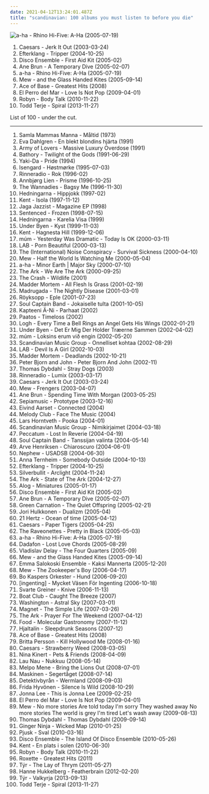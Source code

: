 ```yaml
---
date: 2021-04-12T13:24:01.487Z
title: "scandinavian: 100 albums you must listen to before you die"
---
```

![a-ha - Rhino Hi-Five: A-Ha (2005-07-19)](http://coverartarchive.org/release/4c86af92-4f02-4223-bfae-85d613acd078/8650256385-500.jpg "a-ha - Rhino Hi-Five: A-Ha (2005-07-19)")
<ol class="albums">
<li data-cover="http://coverartarchive.org/release/5b014530-0a48-4055-9c76-439920b4a110/15395210012-500.jpg" data-tags="swedish" role="button">Caesars - Jerk It Out (2003-03-24)</li>
<li data-cover="https://img.discogs.com/vDrhdpiSCQOv2B2i_eL7O77oHPg=/fit-in/500x446/filters:strip_icc():format(jpeg):mode_rgb():quality(90)/discogs-images/R-339667-1321456005.jpeg.jpg" data-tags="post-rock, electronic" role="button">Efterklang - Tripper (2004-10-25)</li>
<li data-cover="https://img.discogs.com/WTOCvV96aZxTqiRd-EVOBc_Ie94=/fit-in/600x598/filters:strip_icc():format(jpeg):mode_rgb():quality(90)/discogs-images/R-1759693-1461666178-1732.jpeg.jpg" data-tags="rock, alternative rock" role="button">Disco Ensemble - First Aid Kit (2005-02)</li>
<li data-cover="http://coverartarchive.org/release/912971e6-7c55-447c-bd99-42033294eef3/9479740370-500.jpg" data-tags="folk, norwegian" role="button">Ane Brun - A Temporary Dive (2005-02-07)</li>
<li data-cover="http://coverartarchive.org/release/4c86af92-4f02-4223-bfae-85d613acd078/8650256385-500.jpg" data-tags="norwegian, scandinavian, norway, noord-europa, noors, noorwegen" role="button">a-ha - Rhino Hi-Five: A-Ha (2005-07-19)</li>
<li data-cover="http://coverartarchive.org/release/d8e64927-2ed5-38b7-82c6-3f02ce624598/22167976638-500.jpg" data-tags="indie, indie rock" role="button">Mew - and the Glass Handed Kites (2005-09-14)</li>
<li data-cover="http://coverartarchive.org/release/65e879cd-d819-4675-ad98-28cc3c11bcfc/23841213869-500.jpg" data-tags="swedish, scandinavian, 90s, sweden, zweden, noord-europa, zweeds, geraldine" role="button">Ace of Base - Greatest Hits (2008)</li>
<li data-cover="https://img.discogs.com/v6P0gGg0FyDeonoTPR-KV3DTMCM=/fit-in/600x524/filters:strip_icc():format(jpeg):mode_rgb():quality(90)/discogs-images/R-3047448-1313350053.jpeg.jpg" data-tags="pop, female vocalists, svenskt, scandinavian" role="button">El Perro del Mar - Love Is Not Pop (2009-04-01)</li>
<li data-cover="https://img.discogs.com/cMSILn-O_QjEyYQ4HoieDtBeU3U=/fit-in/600x600/filters:strip_icc():format(jpeg):mode_rgb():quality(90)/discogs-images/R-2566810-1415847143-3769.jpeg.jpg" data-tags="electronic, pop, electropop, dance-pop" role="button">Robyn - Body Talk (2010-11-22)</li>
<li data-cover="http://coverartarchive.org/release/afee2e3f-5937-4646-94d6-94290413876e/8102227966-500.jpg" data-tags="scandinavian, nu disco, albums i have on vinyl" role="button">Todd Terje - Spiral (2013-11-27)</li>
</ol>
List of 100 - under the cut.
<!-- more -->

_________________

<ol class="albums">
<li data-cover="http://coverartarchive.org/release/7c061fac-6cf1-3ce3-ba5f-75ebb60105f3/4939089157-500.jpg" data-tags="progressive rock, rio" role="button">
Samla Mammas Manna - Måltid (1973)
</li>
<li data-cover="https://img.discogs.com/Pnle-zMfemt_Fd_806BmjmY9j7Y=/fit-in/600x596/filters:strip_icc():format(jpeg):mode_rgb():quality(90)/discogs-images/R-8352412-1459969116-7100.jpeg.jpg" data-tags="pop, swedish, scandinavian, 90s, ballads" role="button">
Eva Dahlgren - En blekt blondins hjärta (1991)
</li>
<li data-cover="https://img.discogs.com/nfQIVPXc-OqRcKUSkuN_d403rCU=/fit-in/257x400/filters:strip_icc():format(jpeg):mode_rgb():quality(90)/discogs-images/R-223394-1466806638-1948.jpeg.jpg" data-tags="pop, 90s, swedish, dance" role="button">
Army of Lovers - Massive Luxury Overdose (1991)
</li>
<li data-cover="http://coverartarchive.org/release/b2abc486-cb39-4f9d-b649-27dec8e95608/13837286446-500.jpg" data-tags="viking metal" role="button">
Bathory - Twilight of the Gods (1991-06-29)
</li>
<li data-cover="http://coverartarchive.org/release/784bcc3e-9dc0-4333-b566-586ae1c5ec3c/1899935676-500.jpg" data-tags="swedish, scandinavian, retro, eurodance, sweden, zweden, noord-europa, zweeds, my mp3" role="button">
Yaki-Da - Pride (1994)
</li>
<li data-cover="https://img.discogs.com/vHrPCUPr-rw4bMXnjmrEgVAlmQ0=/fit-in/597x587/filters:strip_icc():format(jpeg):mode_rgb():quality(90)/discogs-images/R-381673-1334294432.jpeg.jpg" data-tags="black metal, norwegian black metal" role="button">
Isengard - Høstmørke (1995-07-03)
</li>
<li data-cover="http://coverartarchive.org/release/034446d2-7f75-4c51-8cde-dcef3c9afafa/3471383481-500.jpg" data-tags="scandinavian, finnish, omat aarteet" role="button">
Rinneradio - Rok (1996-02)
</li>
<li data-cover="https://img.discogs.com/mOA-FdeOQ3y3UDOxhZuhafeOs-s=/fit-in/600x593/filters:strip_icc():format(jpeg):mode_rgb():quality(90)/discogs-images/R-1406635-1489410156-3080.png.jpg" data-tags="folk, norwegian, scandinavian, nordic ethno grooves, mycds, because i was brainwashed by folk musicians" role="button">
Annbjørg Lien - Prisme (1996-10-25)
</li>
<li data-cover="https://img.discogs.com/CYHf9bWN-3TIW8yAvH2GCWSWl_8=/fit-in/600x600/filters:strip_icc():format(jpeg):mode_rgb():quality(90)/discogs-images/R-1779833-1591447901-1812.jpeg.jpg" data-tags="indie, alternative rock" role="button">
The Wannadies - Bagsy Me (1996-11-30)
</li>
<li data-cover="https://img.discogs.com/s11WZMdGv-m2c9y4ffXW7KRHnM0=/fit-in/170x170/filters:strip_icc():format(jpeg):mode_rgb():quality(90)/discogs-images/R-1003655-1182947062.jpeg.jpg" data-tags="swedish, folk, world, scandinavian, nordic ethno grooves, nordic folk, mycds, because i was brainwashed by folk musicians, albums that shaped my taste in music" role="button">
Hedningarna - Hippjokk (1997-02)
</li>
<li data-cover="https://img.discogs.com/z2LDdrcrJCZrsCEHspi5LC0Ww_g=/fit-in/599x600/filters:strip_icc():format(jpeg):mode_rgb():quality(90)/discogs-images/R-418547-1274954407.jpeg.jpg" data-tags="swedish" role="button">
Kent - Isola (1997-11-12)
</li>
<li data-cover="http://coverartarchive.org/release/0e6d86cf-ef0d-4983-b18a-3cfb472856ad/6617965000-500.jpg" data-tags="jazz, scandinavian, ninja tune" role="button">
Jaga Jazzist - Magazine EP (1998)
</li>
<li data-cover="http://coverartarchive.org/release/02304f7c-d527-41f7-b978-78f02307d47d/6366191614-500.jpg" data-tags="gothic metal" role="button">
Sentenced - Frozen (1998-07-15)
</li>
<li data-cover="https://img.discogs.com/VtNIF05IylryawW9rNVCqqqHI8s=/fit-in/600x592/filters:strip_icc():format(jpeg):mode_rgb():quality(90)/discogs-images/R-1248781-1437338993-8173.jpeg.jpg" data-tags="scandinavian" role="button">
Hedningarna - Karelia Visa (1999)
</li>
<li data-cover="https://img.discogs.com/5xXuawPSRQmSLUwJxuju3Pb57cs=/fit-in/600x536/filters:strip_icc():format(jpeg):mode_rgb():quality(90)/discogs-images/R-346813-1464004165-1595.jpeg.jpg" data-tags="favoriter" role="button">
Under Byen - Kyst (1999-11-03)
</li>
<li data-cover="https://img.discogs.com/TJPW6ra3O4_N4fCjOP_xUjyJHis=/fit-in/600x485/filters:strip_icc():format(jpeg):mode_rgb():quality(90)/discogs-images/R-8291557-1458755518-8037.jpeg.jpg" data-tags="swedish" role="button">
Kent - Hagnesta Hill (1999-12-06)
</li>
<li data-cover="https://img.discogs.com/4A7pxX5IPWZyBTGjz_ivrmyVXi8=/fit-in/600x600/filters:strip_icc():format(jpeg):mode_rgb():quality(90)/discogs-images/R-28802-1300556819.jpeg.jpg" data-tags="ambient, glitch, electronica, post-rock" role="button">
múm - Yesterday Was Dramatic - Today Is OK (2000-03-11)
</li>
<li data-cover="http://coverartarchive.org/release/25df2916-30f1-4628-b826-79a739fe2c47/7035523946-500.jpg" data-tags="alternative rock, scandinavian, finnish, pligaa" role="button">
LAB - Porn Beautiful (2000-03-13)
</li>
<li data-cover="https://img.discogs.com/beEtVq2-cXWep_N6fIa036E6IzU=/fit-in/600x589/filters:strip_icc():format(jpeg):mode_rgb():quality(90)/discogs-images/R-1080266-1321385476.jpeg.jpg" data-tags="indie rock, punk" role="button">
The (International) Noise Conspiracy - Survival Sickness (2000-04-10)
</li>
<li data-cover="http://coverartarchive.org/release/4e4523bd-c035-4f79-a031-9055e06970fb/26379919825-500.jpg" data-tags="indie, pop, rock, danish, somehow very nostalgic" role="button">
Mew - Half the World Is Watching Me (2000-05-04)
</li>
<li data-cover="https://img.discogs.com/sny9r4IKs2i7rmUkAlLbEHqXY9I=/fit-in/600x532/filters:strip_icc():format(jpeg):mode_rgb():quality(90)/discogs-images/R-15935169-1600498389-9149.jpeg.jpg" data-tags="80s, pop rock 80" role="button">
a-ha - Minor Earth | Major Sky (2000-07-10)
</li>
<li data-cover="http://coverartarchive.org/release/9c35f3d0-01fa-472d-a123-a89ac3d3c878/7394881559-500.jpg" data-tags="swedish, indiepop, glam rock" role="button">
The Ark - We Are The Ark (2000-09-25)
</li>
<li data-cover="http://coverartarchive.org/release/4698283c-0301-4cb5-a430-7a7624f9b427/5323340489-500.jpg" data-tags="pop, finnish, the crash" role="button">
The Crash - Wildlife (2001)
</li>
<li data-cover="http://coverartarchive.org/release/38037715-bd5c-4db3-b3e8-596bf454fc0f/20432704631-500.jpg" data-tags="progressive metal" role="button">
Madder Mortem - All Flesh Is Grass (2001-02-19)
</li>
<li data-cover="https://img.discogs.com/UDZrNF9Ghkhkytjr6J7tausOntY=/fit-in/599x600/filters:strip_icc():format(jpeg):mode_rgb():quality(90)/discogs-images/R-2231152-1271200353.jpeg.jpg" data-tags="norwegian" role="button">
Madrugada - The Nightly Disease (2001-03-01)
</li>
<li data-cover="https://img.discogs.com/JtVUJDOBcXFclcbx8CM2mp5cFb8=/fit-in/600x600/filters:strip_icc():format(jpeg):mode_rgb():quality(90)/discogs-images/R-125549-1248439157.jpeg.jpg" data-tags="electronica, royksopp eple" role="button">
Röyksopp - Eple (2001-07-23)
</li>
<li data-cover="https://img.discogs.com/zUaKSZxB5gHIgbTkjzgKCDppIyA=/fit-in/600x539/filters:strip_icc():format(jpeg):mode_rgb():quality(90)/discogs-images/R-113230-1480267127-5798.jpeg.jpg" data-tags="fi-reggae" role="button">
Soul Captain Band - Jokaiselle tulta (2001-10-05)
</li>
<li data-cover="https://img.discogs.com/MJAPTEh03tkQpEYfUAet7IjbdiE=/fit-in/500x444/filters:strip_icc():format(jpeg):mode_rgb():quality(90)/discogs-images/R-153118-1125943589.jpeg.jpg" data-tags="scandinavian, finnish, suomi" role="button">
Kapteeni Ä-Ni - Parhaat (2002)
</li>
<li data-cover="http://coverartarchive.org/release/7c093cfb-e40a-3821-804b-e4e95cd03fb4/22532177668-500.jpg" data-tags="progressive rock" role="button">
Paatos - Timeloss (2002)
</li>
<li data-cover="https://img.discogs.com/39jKLeEQEZt8Dbe4303tnzC3q1g=/fit-in/600x600/filters:strip_icc():format(jpeg):mode_rgb():quality(90)/discogs-images/R-385571-1245095998.jpeg.jpg" data-tags="indie rock" role="button">
Logh - Every Time a Bell Rings an Angel Gets His Wings (2002-01-21)
</li>
<li data-cover="https://img.discogs.com/vjoFP7533NvxoiqRLRF_M0EQMSM=/fit-in/450x406/filters:strip_icc():format(jpeg):mode_rgb():quality(90)/discogs-images/R-346802-1597440907-5385.jpeg.jpg" data-tags="post-rock, danish post-rock" role="button">
Under Byen - Det Er Mig Der Holder Træerne Sammen (2002-04-02)
</li>
<li data-cover="https://img.discogs.com/EhLr_l8kV4L-_xs0zgjp8VdkOTU=/fit-in/600x543/filters:strip_icc():format(jpeg):mode_rgb():quality(90)/discogs-images/R-823372-1516570637-5405.jpeg.jpg" data-tags="chillout" role="button">
múm - Loksins erum við engin (2002-05-20)
</li>
<li data-cover="http://coverartarchive.org/release/acf2cda4-d25b-41d5-8680-6a8200d250e8/4050041076-500.jpg" data-tags="finnish" role="button">
Scandinavian Music Group - Onnelliset kohtaa (2002-08-29)
</li>
<li data-cover="https://img.discogs.com/eJvIs1zRwB_hlMdo0pZiT_aehtg=/fit-in/477x469/filters:strip_icc():format(jpeg):mode_rgb():quality(90)/discogs-images/R-1403937-1216817063.jpeg.jpg" data-tags="alternative rock, scandinavian, finnish, sexy album covers, pligaa, oma, oma3, 4-5" role="button">
LAB - Devil Is A Girl (2002-10-03)
</li>
<li data-cover="https://img.discogs.com/PY4fMwXmVXZLHhlqS579EoW3EYE=/fit-in/257x257/filters:strip_icc():format(jpeg):mode_rgb():quality(90)/discogs-images/R-663514-1317534664.jpeg.jpg" data-tags="scandinavian" role="button">
Madder Mortem - Deadlands (2002-10-21)
</li>
<li data-cover="http://coverartarchive.org/release/3d47e08f-5b2a-48a4-bfc9-c1e8fb07a12f/15052490842-500.jpg" data-tags="indie" role="button">
Peter Bjorn and John - Peter Bjorn And John (2002-11)
</li>
<li data-cover="http://coverartarchive.org/release/79e7d819-e3fc-4df0-89ff-4bb732b443c1/20839334016-500.jpg" data-tags="norwegian, scandinavian, melancholic, autumn, favorites ever, skiver, albums 2, maarts, music to drink slowly" role="button">
Thomas Dybdahl - Stray Dogs (2003)
</li>
<li data-cover="http://coverartarchive.org/release/1c85c527-e2d1-414b-85d3-c1cf6085d79f/7451583294-500.jpg" data-tags="scandinavian, finnish, 00s, mlx, favourite jazz, sekalaisia suosikkeja" role="button">
Rinneradio - Lumix (2003-03-17)
</li>
<li data-cover="http://coverartarchive.org/release/5b014530-0a48-4055-9c76-439920b4a110/15395210012-500.jpg" data-tags="swedish" role="button">
Caesars - Jerk It Out (2003-03-24)
</li>
<li data-cover="https://img.discogs.com/AnM9UOh8nyaKFJgg_VwWz7wRbJw=/fit-in/600x601/filters:strip_icc():format(jpeg):mode_rgb():quality(90)/discogs-images/R-1467098-1576333416-9295.jpeg.jpg" data-tags="indie, danish, rock" role="button">
Mew - Frengers (2003-04-07)
</li>
<li data-cover="http://coverartarchive.org/release/2c12cad5-bfca-4738-a06d-16b0b7b2679d/20294604785-500.jpg" data-tags="folk, singer-songwriter, female vocalists" role="button">
Ane Brun - Spending Time With Morgan (2003-05-25)
</li>
<li data-cover="http://coverartarchive.org/release/7699cadb-b69e-4f39-a8a3-3f72487a35db/8018314646-500.jpg" data-tags="danish, denmark, copenhagen, europe, european, skandinavian music, skandinavian" role="button">
Sepiamusic - Prototype (2003-12-16)
</li>
<li data-cover="http://coverartarchive.org/release/831d6be8-a6cb-4235-8a18-5938d51341d5/5611952698-500.jpg" data-tags="scandinavian, guitar, smooth, hypnotic" role="button">
Eivind Aarset - Connected (2004)
</li>
<li data-cover="http://coverartarchive.org/release/1074b26c-29d1-4302-a0d7-6bd36b1acef8/15098382900-500.jpg" data-tags="indie, pop, rock, scandinavian, glam rock, 00s" role="button">
Melody Club - Face The Music (2004)
</li>
<li data-cover="https://img.discogs.com/0IPDUMMiPZM-CG66FFIMymqqS1Y=/fit-in/600x601/filters:strip_icc():format(jpeg):mode_rgb():quality(90)/discogs-images/R-221523-1510414789-6366.jpeg.jpg" data-tags="jazz, instrumental, scandinavian, 00s, iveldie bar, lovely electronica, newstuff, 2000-luvun elektroniset klassikot" role="button">
Lars Horntveth - Pooka (2004-01)
</li>
<li data-cover="http://coverartarchive.org/release/99a48c5d-3f6f-4d55-9b95-dabd2f892e11/4050060630-500.jpg" data-tags="finnish" role="button">
Scandinavian Music Group - Nimikirjaimet (2004-03-18)
</li>
<li data-cover="http://coverartarchive.org/release/bcd1474d-1242-3190-b8da-ed87a2547f58/25788869776-500.jpg" data-tags="avant-garde, avant-garde metal, experimental" role="button">
Peccatum - Lost In Reverie (2004-04-19)
</li>
<li data-cover="http://coverartarchive.org/release/7a513729-f480-4510-8611-8cc0b90a61d4/25181184651-500.jpg" data-tags="scandinavian, finnish, suomi" role="button">
Soul Captain Band - Tanssijan valinta (2004-05-14)
</li>
<li data-cover="http://coverartarchive.org/release/b8d91a30-1ba5-4fa7-a7dd-d932457c0144/5779997827-500.jpg" data-tags="jazz" role="button">
Arve Henriksen - Chiaroscuro (2004-06-01)
</li>
<li data-cover="https://img.discogs.com/5UPIS6UVJaT0u5THv2GamNOfv38=/fit-in/150x150/filters:strip_icc():format(jpeg):mode_rgb():quality(90)/discogs-images/R-5496730-1394898093-2058.jpeg.jpg" data-tags="rock, danish, denmark" role="button">
Nephew - USADSB (2004-06-30)
</li>
<li data-cover="http://coverartarchive.org/release/39a4b8a9-6ff9-4dc5-b704-4a4f14491bde/944931811-500.jpg" data-tags="female vocalists, singer-songwriter" role="button">
Anna Ternheim - Somebody Outside (2004-10-13)
</li>
<li data-cover="https://img.discogs.com/vDrhdpiSCQOv2B2i_eL7O77oHPg=/fit-in/500x446/filters:strip_icc():format(jpeg):mode_rgb():quality(90)/discogs-images/R-339667-1321456005.jpeg.jpg" data-tags="post-rock, electronic" role="button">
Efterklang - Tripper (2004-10-25)
</li>
<li data-cover="https://img.discogs.com/6gt8SVJ6zMzlOx-o7_m9IZqUIgY=/fit-in/600x603/filters:strip_icc():format(jpeg):mode_rgb():quality(90)/discogs-images/R-1874422-1580250139-2192.jpeg.jpg" data-tags="rock, swedish, post-rock, scandinavian, psychedelic" role="button">
Silverbullit - Arclight (2004-11-24)
</li>
<li data-cover="http://coverartarchive.org/release/fb9e20a0-882d-4971-8a89-e3bf431e8fe2/7969568316-500.jpg" data-tags="glam rock" role="button">
The Ark - State of The Ark (2004-12-27)
</li>
<li data-cover="http://coverartarchive.org/release/9196dbdb-6585-44b1-93a2-3b2c3171348d/7825092056-500.jpg" data-tags="electronic, instrumental, experimental, scandinavian, posteverything, recommended by silev, nancykitten all-time favourite albums" role="button">
Alog - Miniatures (2005-01-17)
</li>
<li data-cover="https://img.discogs.com/WTOCvV96aZxTqiRd-EVOBc_Ie94=/fit-in/600x598/filters:strip_icc():format(jpeg):mode_rgb():quality(90)/discogs-images/R-1759693-1461666178-1732.jpeg.jpg" data-tags="rock, alternative rock" role="button">
Disco Ensemble - First Aid Kit (2005-02)
</li>
<li data-cover="http://coverartarchive.org/release/912971e6-7c55-447c-bd99-42033294eef3/9479740370-500.jpg" data-tags="folk, norwegian" role="button">
Ane Brun - A Temporary Dive (2005-02-07)
</li>
<li data-cover="http://coverartarchive.org/release/7c46bec0-7f94-37a4-bf62-0502188c9acf/10866699739-500.jpg" data-tags="progressive metal, progressive rock" role="button">
Green Carnation - The Quiet Offspring (2005-02-21)
</li>
<li data-cover="https://img.discogs.com/BjUspvOAhrciQQgsd-FV8OLY464=/fit-in/600x598/filters:strip_icc():format(jpeg):mode_rgb():quality(90)/discogs-images/R-420836-1501439721-1181.jpeg.jpg" data-tags="electronic" role="button">
Jori Hulkkonen - Dualizm (2005-04)
</li>
<li data-cover="http://coverartarchive.org/release/4b2e9c85-5b67-4004-b80d-52cc208887ba/2162284353-500.jpg" data-tags="downtempo" role="button">
21 Hertz - Ocean of time (2005-04-12)
</li>
<li data-cover="https://img.discogs.com/SzsYS2vgUHTWmXrjhqUWUHEryRQ=/fit-in/600x442/filters:strip_icc():format(jpeg):mode_rgb():quality(90)/discogs-images/R-989107-1423857263-3777.jpeg.jpg" data-tags="indie, rock" role="button">
Caesars - Paper Tigers (2005-04-25)
</li>
<li data-cover="https://img.discogs.com/SOwiG1fbycNz_GIFEwPEN_HSeQ4=/fit-in/350x348/filters:strip_icc():format(jpeg):mode_rgb():quality(90)/discogs-images/R-459924-1116599390.jpg.jpg" data-tags="rock" role="button">
The Raveonettes - Pretty in Black (2005-05-03)
</li>
<li data-cover="http://coverartarchive.org/release/4c86af92-4f02-4223-bfae-85d613acd078/8650256385-500.jpg" data-tags="norwegian, scandinavian, norway, noord-europa, noors, noorwegen" role="button">
a-ha - Rhino Hi-Five: A-Ha (2005-07-19)
</li>
<li data-cover="https://img.discogs.com/9_okRelm90FQ4t6XXM6IQgMwbdI=/fit-in/600x603/filters:strip_icc():format(jpeg):mode_rgb():quality(90)/discogs-images/R-2664159-1546909500-5740.png.jpg" data-tags="female, scandinavian, love chords" role="button">
Dadafon - Lost Love Chords (2005-08-29)
</li>
<li data-cover="http://coverartarchive.org/release/c88b62ac-0033-473f-a410-eca33c76d67d/19860870110-500.jpg" data-tags="ambient, glitch" role="button">
Vladislav Delay - The Four Quarters (2005-09)
</li>
<li data-cover="http://coverartarchive.org/release/d8e64927-2ed5-38b7-82c6-3f02ce624598/22167976638-500.jpg" data-tags="indie, indie rock" role="button">
Mew - and the Glass Handed Kites (2005-09-14)
</li>
<li data-cover="http://coverartarchive.org/release/97d9c99b-b1e5-45d7-b061-e22e7c6eaab7/3891902626-500.jpg" data-tags="finnish, jazz" role="button">
Emma Salokoski Ensemble - Kaksi Mannerta (2005-12-20)
</li>
<li data-cover="https://img.discogs.com/Eb8_yLOQyOGhlsuLDjmxgVZotFI=/fit-in/600x874/filters:strip_icc():format(jpeg):mode_rgb():quality(90)/discogs-images/R-16143094-1604165788-6495.jpeg.jpg" data-tags="mellow" role="button">
Mew - The Zookeeper's Boy (2006-04-17)
</li>
<li data-cover="https://img.discogs.com/79p13npAMCu7cPTGCYJAsKCSRwk=/fit-in/600x600/filters:strip_icc():format(jpeg):mode_rgb():quality(90)/discogs-images/R-463671-1432890120-5986.jpeg.jpg" data-tags="rock, swedish, scandinavian, jazz fusion, nordic, jazz rock, sweden, scandinavia, i own this album, svenskprov" role="button">
Bo Kaspers Orkester - Hund (2006-09-20)
</li>
<li data-cover="http://coverartarchive.org/release/e6d7653a-288a-48fd-a404-3f86cbaf67d7/28537486031-500.jpg" data-tags="indie electronic, svenskt, scandinavian, svenskprov, foreign rock, labrador:listened" role="button">
[ingenting] - Mycket Väsen För Ingenting (2006-10-18)
</li>
<li data-cover="http://coverartarchive.org/release/89f108c5-104a-4789-9060-4b375ce28f66/15437766864-500.jpg" data-tags="experimental" role="button">
Svarte Greiner - Knive (2006-11-13)
</li>
<li data-cover="http://coverartarchive.org/release/9d156114-5ec8-475d-898c-d3d8d3a405dd/6969714672-500.jpg" data-tags="indie, swedish" role="button">
Boat Club - Caught The Breeze (2007)
</li>
<li data-cover="https://img.discogs.com/0zSGN5TVZhdVNs2czIhDo4Ip1UI=/fit-in/337x339/filters:strip_icc():format(jpeg):mode_rgb():quality(90)/discogs-images/R-1490762-1223634284.jpeg.jpg" data-tags="indie, alternative, americana, scandinavian, spex, glitterhouse" role="button">
Washington - Astral Sky (2007-03-01)
</li>
<li data-cover="https://img.discogs.com/jkqsekvUiEX9gUl_zld0wnlSDz4=/fit-in/600x596/filters:strip_icc():format(jpeg):mode_rgb():quality(90)/discogs-images/R-938948-1499683351-5346.jpeg.jpg" data-tags="pop, norwegian, scandinavian" role="button">
Magnet - The Simple Life (2007-03-26)
</li>
<li data-cover="https://via.placeholder.com/450" data-tags="rock, glam rock, the ark" role="button">
The Ark - Prayer For The Weekend (2007-04-12)
</li>
<li data-cover="https://img.discogs.com/Rk2v6RVGipcDAQ4yoq4cPm3xsJU=/fit-in/600x535/filters:strip_icc():format(jpeg):mode_rgb():quality(90)/discogs-images/R-1178815-1381113698-6845.jpeg.jpg" data-tags="jazz, scandinavian, gammarec, freepurp1e" role="button">
Food - Molecular Gastronomy (2007-11-12)
</li>
<li data-cover="https://img.discogs.com/PLTUP3KWeXE38bMyTQTlqf9YXaI=/fit-in/402x357/filters:strip_icc():format(jpeg):mode_rgb():quality(90)/discogs-images/R-1274754-1205604534.jpeg.jpg" data-tags="scandinavian" role="button">
Hjaltalín - Sleepdrunk Seasons (2007-12)
</li>
<li data-cover="http://coverartarchive.org/release/65e879cd-d819-4675-ad98-28cc3c11bcfc/23841213869-500.jpg" data-tags="swedish, scandinavian, 90s, sweden, zweden, noord-europa, zweeds, geraldine" role="button">
Ace of Base - Greatest Hits (2008)
</li>
<li data-cover="https://img.discogs.com/otzgnYE9_h5a6wj9lWENII26-qQ=/fit-in/440x440/filters:strip_icc():format(jpeg):mode_rgb():quality(90)/discogs-images/R-2009215-1258292840.jpeg.jpg" data-tags="swedish, scandinavian, sweden, zweden, noord-europa, zweeds" role="button">
Britta Persson - Kill Hollywood Me (2008-01-16)
</li>
<li data-cover="https://img.discogs.com/yNl0G3OShRqtnqyE528Loe5DU-U=/fit-in/600x600/filters:strip_icc():format(jpeg):mode_rgb():quality(90)/discogs-images/R-3213656-1320764333.jpeg.jpg" data-tags="indie, caesars" role="button">
Caesars - Strawberry Weed (2008-03-05)
</li>
<li data-cover="https://img.discogs.com/MFzmzmEHY9Wf8uyWUuu-2hAfylE=/fit-in/600x600/filters:strip_icc():format(jpeg):mode_rgb():quality(90)/discogs-images/R-2060289-1323021364.jpeg.jpg" data-tags="female vocalists, singer-songwriter, scandinavian, essential" role="button">
Nina Kinert - Pets & Friends (2008-04-09)
</li>
<li data-cover="https://img.discogs.com/PEX6Bc0-lk0RupwrX6cCebRjxdA=/fit-in/510x510/filters:strip_icc():format(jpeg):mode_rgb():quality(90)/discogs-images/R-1339354-1210962480.jpeg.jpg" data-tags="new weird finland" role="button">
Lau Nau - Nukkuu (2008-05-14)
</li>
<li data-cover="https://img.discogs.com/KjE_cyDb_Pf6TAXx5H166AzqUGs=/fit-in/497x500/filters:strip_icc():format(jpeg):mode_rgb():quality(90)/discogs-images/R-2185265-1268597411.jpeg.jpg" data-tags="swedish, scandinavian, indie folk, sweden, suede, scandinavia, suedois, scandinave, scandinavie" role="button">
Melpo Mene - Bring the Lions Out (2008-07-01)
</li>
<li data-cover="https://img.discogs.com/BoPtaivhpZXopT5dfKadw1yGrcI=/fit-in/600x600/filters:strip_icc():format(jpeg):mode_rgb():quality(90)/discogs-images/R-2175073-1268055969.jpeg.jpg" data-tags="scandinavian" role="button">
Maskinen - Segertåget (2008-07-14)
</li>
<li data-cover="http://coverartarchive.org/release/05ef63eb-addc-452a-af3f-cd5f46cacdc8/4079052270-500.jpg" data-tags="instrumental" role="button">
Detektivbyrån - Wermland (2008-09-03)
</li>
<li data-cover="https://img.discogs.com/w_4zatF6Cb_0XGsnoJ3a9o5mqIk=/fit-in/600x550/filters:strip_icc():format(jpeg):mode_rgb():quality(90)/discogs-images/R-1510121-1544085736-2459.jpeg.jpg" data-tags="indie, swedish, scandinavian, sweden, zweden, noord-europa, zweeds, d2008, f hyvonen, under the radar best of 2008, we own it" role="button">
Frida Hyvönen - Silence Is Wild (2008-10-29)
</li>
<li data-cover="https://img.discogs.com/oqkhVfSIUJJBz66A_QGX1DQmgZY=/fit-in/246x246/filters:strip_icc():format(jpeg):mode_rgb():quality(90)/discogs-images/R-3130260-1317160982.jpeg.jpg" data-tags="indie, pop, acoustic, jonna lee" role="button">
Jonna Lee - This is Jonna Lee (2009-02-25)
</li>
<li data-cover="https://img.discogs.com/v6P0gGg0FyDeonoTPR-KV3DTMCM=/fit-in/600x524/filters:strip_icc():format(jpeg):mode_rgb():quality(90)/discogs-images/R-3047448-1313350053.jpeg.jpg" data-tags="pop, female vocalists, svenskt, scandinavian" role="button">
El Perro del Mar - Love Is Not Pop (2009-04-01)
</li>
<li data-cover="https://img.discogs.com/zQrT1N3Xqql4as1eFIEWKi8-xXg=/fit-in/599x756/filters:strip_icc():format(jpeg):mode_rgb():quality(90)/discogs-images/R-1846029-1247429989.jpeg.jpg" data-tags="indie pop" role="button">
Mew - No more stories Are told today I'm sorry They washed away No more stories The world is grey I'm tired Let's wash away (2009-08-13)
</li>
<li data-cover="https://img.discogs.com/-9bl6ZmpkMuRhYNgpEcr3E25HeQ=/fit-in/328x291/filters:strip_icc():format(jpeg):mode_rgb():quality(90)/discogs-images/R-2761215-1299850346.jpeg.jpg" data-tags="norwegian, scandinavian" role="button">
Thomas Dybdahl - Thomas Dybdahl (2009-09-14)
</li>
<li data-cover="https://img.discogs.com/L9gcIyf8d0AUO_9BuTdPptksT5I=/fit-in/600x536/filters:strip_icc():format(jpeg):mode_rgb():quality(90)/discogs-images/R-2148037-1515459878-2438.jpeg.jpg" data-tags="electronic, scandinavian, danish, danmark, deens, noord-europa, denemarken" role="button">
Ginger Ninja - Wicked Map (2010-01-25)
</li>
<li data-cover="http://coverartarchive.org/release/5ad68842-3f2b-4f4c-b179-358db3960b5e/16102549958-500.jpg" data-tags="ambient, 12k" role="button">
Pjusk - Sval (2010-03-16)
</li>
<li data-cover="https://img.discogs.com/iBtbv7FTp_kdU4IlYsCCUY-8vac=/fit-in/600x535/filters:strip_icc():format(jpeg):mode_rgb():quality(90)/discogs-images/R-2498942-1461682724-9478.jpeg.jpg" data-tags="rock, punk" role="button">
Disco Ensemble - The Island Of Disco Ensemble (2010-05-26)
</li>
<li data-cover="https://img.discogs.com/DubFPCJwQPM2OIEUu84L2PIA2-Y=/fit-in/492x752/filters:strip_icc():format(jpeg):mode_rgb():quality(90)/discogs-images/R-3927742-1350604184-6658.jpeg.jpg" data-tags="swedish, rock" role="button">
Kent - En plats i solen (2010-06-30)
</li>
<li data-cover="https://img.discogs.com/cMSILn-O_QjEyYQ4HoieDtBeU3U=/fit-in/600x600/filters:strip_icc():format(jpeg):mode_rgb():quality(90)/discogs-images/R-2566810-1415847143-3769.jpeg.jpg" data-tags="electronic, pop, electropop, dance-pop" role="button">
Robyn - Body Talk (2010-11-22)
</li>
<li data-cover="https://img.discogs.com/5a9dV-Begh9DcQQk2D32XnvjRtM=/fit-in/300x300/filters:strip_icc():format(jpeg):mode_rgb():quality(90)/discogs-images/R-5308756-1390173232-1339.jpeg.jpg" data-tags="pop" role="button">
Roxette - Greatest Hits (2011)
</li>
<li data-cover="http://coverartarchive.org/release/c9de7172-8bee-4bd2-a978-1711770ea2cb/13630739784-500.jpg" data-tags="folk metal, progressive metal" role="button">
Týr - The Lay of Thrym (2011-05-27)
</li>
<li data-cover="https://img.discogs.com/DdzvevyRlQ2dEqlo5j2WevrszIw=/fit-in/359x359/filters:strip_icc():format(jpeg):mode_rgb():quality(90)/discogs-images/R-3356343-1327154103.png.jpg" data-tags="indie pop" role="button">
Hanne Hukkelberg - Featherbrain (2012-02-20)
</li>
<li data-cover="http://coverartarchive.org/release/737602b3-837f-4e30-8f61-9ba4584bc7e4/5252944434-500.jpg" data-tags="folk metal" role="button">
Týr - Valkyrja (2013-09-13)
</li>
<li data-cover="http://coverartarchive.org/release/afee2e3f-5937-4646-94d6-94290413876e/8102227966-500.jpg" data-tags="scandinavian, nu disco, albums i have on vinyl" role="button">
Todd Terje - Spiral (2013-11-27)
</li>
</ol>
